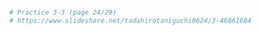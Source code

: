 ```python
# Practice 3-3 (page 24/29)
# https://www.slideshare.net/tadahirotaniguchi0624/3-46861684
```


```python

```
